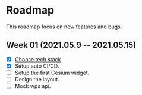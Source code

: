 # Roadmap

This roadmap focus on new features and bugs.

## Week 01 (2021.05.9 -- 2021.05.15)

- [x] [Choose tech stack](https://github.com/zy6p/cloudgis-frontend/issues/10)
- [x] Setup auto CI/CD.
- [ ] Setup the first Cesium widget.
- [ ] Design the layout.
- [ ] Mock wps api.
